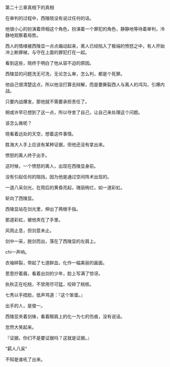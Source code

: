 

第二十三章真相下的真相

在审判的过程中，西陵晓没有说过任何的话。

他很小心的扮演着师相这个角色，扮演着一个罪犯的角色，静静地等待着审判，冷静地观察着局势。

西人的情绪被西陵显一点点煽动起来，离人已经陷入了极端的愤怒之中，有人开始冲上断罪梯，与守在上面的罪犯打在一起。

看到这些，晓终于明白了他从容不迫的原因。

西陵显的问题洗无可洗，无论怎么审，怎么判，都是个死罪。

他自己很清楚这点，所以他没打算去辩解，而是要撕裂西人与离人的鸿沟，引爆内战。

只要内战爆发，那他就不需要承担责任了。

朔或许早已想到了这一点，所以夺舍了自己，让自己来处理这个问题。

该怎么做呢？

晓看着远处的天空，想着这件事情。

胜海大人手上应该有某种证据，但他还没有拿出来。

愤怒的离人终于出手。

这时候，一个愤怒的离人，出现在西陵显身前。

没有引起任何的阻挡，因为他是通过空间阵术出现的。

一道八采剑光，在雨后的黄昏亮起，瑰丽绚烂，如一道彩虹。

斩向了西陵显。

西陵显站在剑光里，伸出了两根手指。

那道彩虹，被他夹在了手里。

风雨止息，但剑意未止。

剑中一采，脱剑而出，落在了西陵显的左肩上。

chi一声响。

衣袖碎裂，带起了七道鲜血，化作一幅美丽的画面。

思思拧着眉，看着出剑的少年，脸上写满了惊讶。

执秋正在吃桃，不禁用尽可猛，咬碎了桃核。

七秀以手捂脸，低声骂道：『这个笨蛋。』

出手的人，是俊一。

西陵显夹着剑锋，看着眼肩上的化一为七的伤痕，没有说话。

忽然大笑起来。

『证据，你们不是要证据吗？这就是证据。』

"羁人八采"

不知是谁吼了出来。















